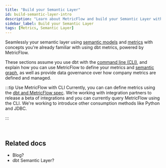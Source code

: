 ```yaml
---
title: "Build your Semantic Layer"
id: build-semantic-layer-intro
description: "Learn about MetricFlow and build your Semantic Layer with Semantic models and Metrics"
sidebar_label: Build your Semantic Layer
tags: [Metrics, Semantic Layer]
---
```


Seamlessly your semantic layer using [semantic models](/docs/build/semantic-models) and [metrics](/docs/build/metrics-overview) with concepts you're already familiar with using dbt metrics, powered by MetricFlow.

These sections assume you use dbt with the [command line (CLI)](/docs/core/about-the-cli), and explain how you can use MetricFlow to define your metrics and [semantic graph](/docs/build/metricflow-core-concepts#semantic-graph), as well as provide data governance over how company metrics are defined and managed. 

:::tip Use MetricFlow with CLI
Currently, you can can define metrics using the [dbt and MetricFlow spec](https://github.com/dbt-labs/dbt-core/discussions/7456). We’re working with integration partners to release a beta of integrations and you can currently query MetricFlow using the CLI. We're working to introduce other consumption methods like Python and JDBC.

:::

<div className="grid--2-col">


<Card
    title="Quickstart"
    body="Learn how to create a semantic model, metric, and test and upload your metric using MetricFlow."
    link="/docs/build/getting-started"
    icon="rocket"/>

<Card
    title="About MetricFlow"
    body="Understand MetricFlow's core concepts, key principles, and how to use this powerful tool."
    link="/docs/build/metricflow-core-concepts"
    icon="rocket"/>

  <Card
    title="Semantic model"
    body="Use Semantic models in the dbt Semantic Layer as the basis for defining data. They act as nodes in the semantic graph, with entities connecting them."
    link="/docs/build/semantic-models"
    icon="rocket"/>

  <Card
    title="Metrics"
    body="Metrics are functions that take in various parameters (such as measures, constraints, or further mathematical functions) to define new quantitative indicators."
    link="/docs/build/metrics-overview"
    icon="rocket"/>   

</div> <br />


## Related docs

- Blog?
- dbt Semantic Layer?


